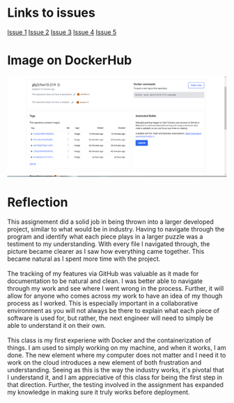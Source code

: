 <h1>Links to issues</h1>
<a href="https://github.com/gbj3/hw10-219/issues/6">Issue 1</a>
<a href="https://github.com/gbj3/hw10-219/issues/7">Issue 2</a>
<a href="https://github.com/gbj3/hw10-219/issues/8">Issue 3</a>
<a href="https://github.com/gbj3/hw10-219/issues/9">Issue 4</a>
<a href="https://github.com/gbj3/hw10-219/issues/10">Issue 5</a>

<h1>Image on DockerHub</h1>
<img src="./dockerhub-img.PNG" alt="dockerhub img" />

<h1>Reflection</h1>
<p>This assignement did a solid job in being thrown into a larger developed project, similar to what would be in industry. Having 
to navigate through the program and identify what each piece plays in a larger puzzle was a testiment to my understanding. With every file 
I navigated through, the picture became clearer as I saw how everything came together. This became natural as I spent more time with the project.
<br><br>
The tracking of my features via GitHub was valuable as it made for documentation to be natural and clean. I was better able to navigate through 
my work and see where I went wrong in the process. Further, it will allow for anyone who comes across my work to have an idea of my though process 
as I worked. This is especially important in a collaborative environment as you will not always be there to explain what each piece of software is 
used for, but rather, the next engineer will need to simply be able to understand it on their own.
<br><br>
This class is my first experiene with Docker and the containerization of things. I am used to simply working on my machine, and when it works, 
I am done. The new element where my computer does not matter and I need it to work on the cloud introduces a new element of both frustration and 
understanding. Seeing as this is the way the industry works, it's pivotal that I understand it, and I am appreciative of this class for being the 
first step in that direction. Further, the testing involved in the assignment has expanded my knowledge in making sure it truly works before deployment.</p>

